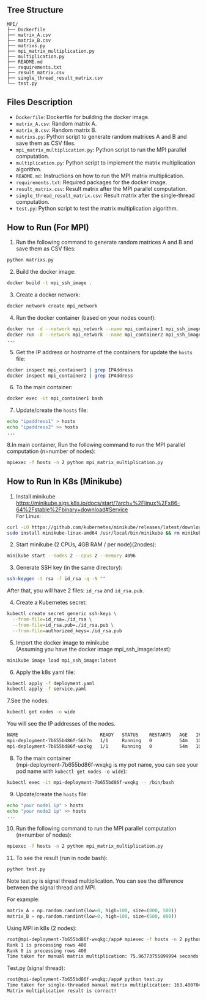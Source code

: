 ## Tree Structure
```
MPI/
├── Dockerfile
├── matrix_A.csv
├── matrix_B.csv
├── matrixs.py
├── mpi_matrix_multiplication.py
├── multiplication.py
├── README.md
├── requirements.txt
├── result_matrix.csv
├── single_thread_result_matrix.csv
└── test.py
```
## Files Description
- `Dockerfile`: Dockerfile for building the docker image.
- `matrix_A.csv`: Random matrix A.
- `matrix_B.csv`: Random matrix B.
- `matrixs.py`: Python script to generate random matrices A and B and save them as CSV files.
- `mpi_matrix_multiplication.py`: Python script to run the MPI parallel computation.
- `multiplication.py`: Python script to implement the matrix multiplication algorithm.
- `README.md`: Instructions on how to run the MPI matrix multiplication.
- `requirements.txt`: Required packages for the docker image.
- `result_matrix.csv`: Result matrix after the MPI parallel computation.
- `single_thread_result_matrix.csv`: Result matrix after the single-thread computation.
- `test.py`: Python script to test the matrix multiplication algorithm.

## How to Run (For MPI)
1. Run the following command to generate random matrices A and B and save them as CSV files:
```bash
python matrixs.py
```
2. Build the docker image:
```bash
docker build -t mpi_ssh_image .
```
3. Create a docker network:
```bash
docker network create mpi_network
```
4. Run the docker container (based on your nodes count):
```bash
docker run -d --network mpi_network --name mpi_container1 mpi_ssh_image
docker run -d --network mpi_network --name mpi_container2 mpi_ssh_image
...
```
5. Get the IP address or hostname of the containers for update the `hosts` file:
```bash
docker inspect mpi_container1 | grep IPAddress
docker inspect mpi_container2 | grep IPAddress
```
6. To the main container:
```bash
docker exec -it mpi_container1 bash
```
7. Update/create the `hosts` file:
```bash
echo "ipaddress1" > hosts
echo "ipaddress2" >> hosts
...
```
8.In main container, Run the following command to run the MPI parallel computation (n=number of nodes):
```bash
mpiexec -f hosts -n 2 python mpi_matrix_multiplication.py
```

## How to Run In K8s (Minikube)
1. Install minikube  
https://minikube.sigs.k8s.io/docs/start/?arch=%2Flinux%2Fx86-64%2Fstable%2Fbinary+download#Service  
For Linux:
```bash
curl -LO https://github.com/kubernetes/minikube/releases/latest/download/minikube-linux-amd64
sudo install minikube-linux-amd64 /usr/local/bin/minikube && rm minikube-linux-amd64
```
2. Start minikube (2 CPUs, 4GB RAM / per node)(2nodes):
```bash
minikube start --nodes 2 --cpus 2 --memory 4096
```
3. Generate SSH key (in the same directory):
```bash
ssh-keygen -t rsa -f id_rsa -q -N ""
```
After that, you will have 2 files: `id_rsa` and `id_rsa.pub`.  

4. Create a Kubernetes secret:
```bash
kubectl create secret generic ssh-keys \
  --from-file=id_rsa=./id_rsa \
  --from-file=id_rsa.pub=./id_rsa.pub \
  --from-file=authorized_keys=./id_rsa.pub
```
5. Import the docker image to minikube  
(Assuming you have the docker image mpi_ssh_image:latest):
```bash
minikube image load mpi_ssh_image:latest
```
6. Apply the k8s yaml file:
```bash
kubectl apply -f deployment.yaml
kubectl apply -f service.yaml
```
7.See the nodes:
```bash
kubectl get nodes -o wide
```
You will see the IP addresses of the nodes.
```bash
NAME                              READY   STATUS    RESTARTS   AGE   IP           NODE           NOMINATED NODE   READINESS GATES
mpi-deployment-7b655bd86f-56h7n   1/1     Running   0          54m   10.244.1.2   minikube-m02   <none>           <none>
mpi-deployment-7b655bd86f-wxqkg   1/1     Running   0          54m   10.244.0.3   minikube       <none>           <none>
```
8. To the main container  
(mpi-deployment-7b655bd86f-wxqkg is my pot name, you can see your pod name with `kubectl get nodes -o wide`):
```bash
kubectl exec -it mpi-deployment-7b655bd86f-wxqkg -- /bin/bash
```
9. Update/create the `hosts` file:
```bash
echo "your node1 ip" > hosts
echo "your node2 ip" >> hosts
...
```
10. Run the following command to run the MPI parallel computation (n=number of nodes):
```bash
mpiexec -f hosts -n 2 python mpi_matrix_multiplication.py
```
11. To see the result (run in node bash):
```bash
python test.py
```
Note test.py is signal thread multiplication. You can see the difference between the signal thread and MPI.  

For example:
```python
matrix_A = np.random.randint(low=0, high=100, size=(800, 500))
matrix_B = np.random.randint(low=0, high=100, size=(500, 800))
```
Using MPI in k8s (2 nodes):
```bash
root@mpi-deployment-7b655bd86f-wxqkg:/app# mpiexec -f hosts -n 2 python mpi_matrix_multiplication.py
Rank 1 is processing rows 400
Rank 0 is processing rows 400
Time taken for manual matrix multiplication: 75.96773755899994 seconds
```
Test.py (signal thread):
```bash
root@mpi-deployment-7b655bd86f-wxqkg:/app# python test.py 
Time taken for single-threaded manual matrix multiplication: 163.4807047843933 seconds
Matrix multiplication result is correct!
```


